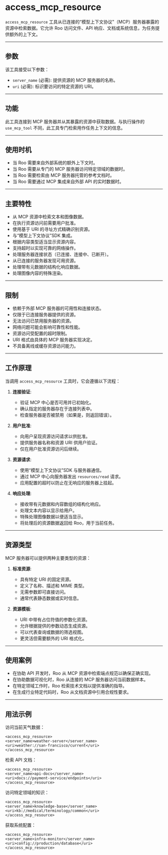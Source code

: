 # access_mcp_resource

`access_mcp_resource` 工具从已连接的“模型上下文协议”（MCP）服务器暴露的资源中检索数据。它允许 Roo 访问文件、API 响应、文档或系统信息，为任务提供额外的上下文。

---

## 参数

该工具接受以下参数：

- `server_name` (必需): 提供资源的 MCP 服务器的名称。
- `uri` (必需): 标识要访问的特定资源的 URI。

---

## 功能

此工具连接到 MCP 服务器并从其暴露的资源中获取数据。与执行操作的 `use_mcp_tool` 不同，此工具专门检索用作任务上下文的信息。

---

## 使用时机

- 当 Roo 需要来自外部系统的额外上下文时。
- 当 Roo 需要从专门的 MCP 服务器访问特定领域的数据时。
- 当 Roo 需要检索由 MCP 服务器托管的参考文档时。
- 当 Roo 需要通过 MCP 集成来自外部 API 的实时数据时。

---

## 主要特性

- 从 MCP 资源中检索文本和图像数据。
- 在执行资源访问前需要用户批准。
- 使用基于 URI 的寻址方式精确识别资源。
- 与“模型上下文协议”SDK 集成。
- 根据内容类型适当显示资源内容。
- 支持超时以实现可靠的网络操作。
- 处理服务器连接状态（已连接、连接中、已断开）。
- 从已连接的服务器发现可用资源。
- 处理带有元数据的结构化响应数据。
- 处理图像内容的特殊渲染。

---

## 限制

- 依赖于外部 MCP 服务器的可用性和连接状态。
- 仅限于已连接服务器提供的资源。
- 无法访问已禁用服务器的资源。
- 网络问题可能会影响可靠性和性能。
- 资源访问受配置的超时限制。
- URI 格式由具体的 MCP 服务器实现决定。
- 不具备离线或缓存资源访问能力。

---

## 工作原理

当调用 `access_mcp_resource` 工具时，它会遵循以下流程：

1.  **连接验证**:
    -   验证 MCP 中心是否可用并已初始化。
    -   确认指定的服务器存在于连接列表中。
    -   检查服务器是否被禁用（如果是，则返回错误）。

2.  **用户批准**:
    -   向用户呈现资源访问请求以供批准。
    -   提供服务器名称和资源 URI 供用户验证。
    -   仅在用户批准资源访问后继续。

3.  **资源请求**:
    -   使用“模型上下文协议”SDK 与服务器通信。
    -   通过 MCP 中心向服务器发出 `resources/read` 请求。
    -   应用配置的超时以防止在无响应的服务器上挂起。

4.  **响应处理**:
    -   接收带有元数据和内容数组的结构化响应。
    -   处理文本内容以显示给用户。
    -   特殊处理图像数据以便适当显示。
    -   将处理后的资源数据返回给 Roo，用于当前任务。

---

## 资源类型

MCP 服务器可以提供两种主要类型的资源：

1.  **标准资源**:
    -   具有特定 URI 的固定资源。
    -   定义了名称、描述和 MIME 类型。
    -   无需参数即可直接访问。
    -   通常代表静态数据或实时信息。

2.  **资源模板**:
    -   URI 中带有占位符值的参数化资源。
    -   允许根据提供的参数动态生成资源。
    -   可以代表查询或数据的筛选视图。
    -   更灵活但需要额外的 URI 格式化。

---

## 使用案例

- 在协助 API 开发时，Roo 从 MCP 资源中检索端点规范以确保正确实现。
- 在协助数据可视化时，Roo 从连接的 MCP 服务器访问当前数据样本。
- 在特定领域工作时，Roo 检索技术文档以提供准确的指导。
- 在生成行业特定代码时，Roo 从文档资源中引用合规性要求。

---

## 用法示例

访问当前天气数据：
```
<access_mcp_resource>
<server_name>weather-server</server_name>
<uri>weather://san-francisco/current</uri>
</access_mcp_resource>
```

检索 API 文档：
```
<access_mcp_resource>
<server_name>api-docs</server_name>
<uri>docs://payment-service/endpoints</uri>
</access_mcp_resource>
```

访问特定领域的知识：
```
<access_mcp_resource>
<server_name>knowledge-base</server_name>
<uri>kb://medical/terminology/common</uri>
</access_mcp_resource>
```

获取系统配置：
```
<access_mcp_resource>
<server_name>infra-monitor</server_name>
<uri>config://production/database</uri>
</access_mcp_resource>
